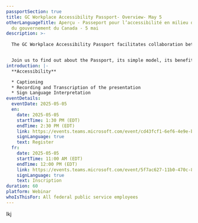 ```yaml
---
passportSection: true
title: GC Workplace Accessibility Passport- Overview- May 5
otherLanguageTitle: Aperçu - Passeport pour l’accessibilité en milieu de travail
  du gouvernement du Canada - 5 mai
description: >-
  
  The GC Workplace Accessibility Passport facilitates collaboration between employees and their managers to address barriers encountered by employees in the workplace.


  Join us to find out about the Passport, its simple model, its benefits, and the many resources to support its implementation.
introduction: |-
  **Accessibility**

  * Captioning
  * Recording and Transcription of the presentation
  * Sign Language Interpretation
eventDetails:
  eventDate: 2025-05-05
  en:
    date: 2025-05-05
    startTime: 1:30 PM (EDT)
    endTime: 2:30 PM (EDT)
    link: https://events.teams.microsoft.com/event/cd43fcf1-6ef6-4e9e-b1af-53249a330e36@d05bc194-94bf-4ad6-ae2e-1db0f2e38f5e
    signLanguage: true
    text: Register
  fr:
    date: 2025-05-05
    startTime: 11:00 AM (EDT)
    endTime: 12:00 PM (EDT)
    link: https://events.teams.microsoft.com/event/5f7ac627-11b0-470c-86f7-bb5627ed16f9@d05bc194-94bf-4ad6-ae2e-1db0f2e38f5e
    signLanguage: true
    text: Inscription
duration: 60
platform: Webinar
whoIsThisFor: All federal public service employees
---
```

lkj
